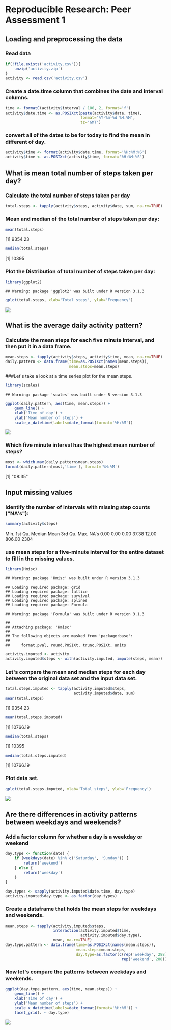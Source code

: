 # Reproducible Research: Peer Assessment 1

## Loading and preprocessing the data

### Read data


```r
if(!file.exists('activity.csv')){
    unzip('activity.zip')
}
activity <- read.csv('activity.csv')
```

### Create a date.time column that combines the date and interval columns.


```r
time <- formatC(activity$interval / 100, 2, format='f')
activity$date.time <- as.POSIXct(paste(activity$date, time),
                                 format='%Y-%m-%d %H.%M',
                                 tz='GMT')
```

### convert all of the dates to be for today to find the mean in different of day.


```r
activity$time <- format(activity$date.time, format='%H:%M:%S')
activity$time <- as.POSIXct(activity$time, format='%H:%M:%S')
```



## What is mean total number of steps taken per day? 

### Calculate the total number of steps taken per day


```r
total.steps <- tapply(activity$steps, activity$date, sum, na.rm=TRUE)
```

### Mean and median of the total number of steps taken per day:


```r
mean(total.steps)
```

[1] 9354.23

```r
median(total.steps)
```

[1] 10395

### Plot the Distribution of total number of steps taken per day:


```r
library(ggplot2)
```

```
## Warning: package 'ggplot2' was built under R version 3.1.3
```

```r
qplot(total.steps, xlab='Total steps', ylab='Frequency')
```

![](PA1_template_files/figure-html/unnamed-chunk-6-1.png) 



## What is the average daily activity pattern?

### Calculate the mean steps for each five minute interval, and then put it in a data frame.

```r
mean.steps <- tapply(activity$steps, activity$time, mean, na.rm=TRUE)
daily.pattern <- data.frame(time=as.POSIXct(names(mean.steps)),
                            mean.steps=mean.steps)
```

###Let's take a look at a time series plot for the mean steps.

```r
library(scales)
```

```
## Warning: package 'scales' was built under R version 3.1.3
```

```r
ggplot(daily.pattern, aes(time, mean.steps)) + 
    geom_line() +
    xlab('Time of day') +
    ylab('Mean number of steps') +
    scale_x_datetime(labels=date_format(format='%H:%M'))
```

![](PA1_template_files/figure-html/unnamed-chunk-8-1.png) 

### Which five minute interval has the highest mean number of steps?

```r
most <- which.max(daily.pattern$mean.steps)
format(daily.pattern[most,'time'], format='%H:%M')
```

[1] "08:35"



## Input missing values

### Identify the number of intervals with missing step counts ("NA's"):


```r
summary(activity$steps)
```

   Min. 1st Qu.  Median    Mean 3rd Qu.    Max.    NA's 
   0.00    0.00    0.00   37.38   12.00  806.00    2304 

### use mean steps for a five-minute interval for the entire dataset to fill in the missing values.

```r
library(Hmisc)
```

```
## Warning: package 'Hmisc' was built under R version 3.1.3
```

```
## Loading required package: grid
## Loading required package: lattice
## Loading required package: survival
## Loading required package: splines
## Loading required package: Formula
```

```
## Warning: package 'Formula' was built under R version 3.1.3
```

```
## 
## Attaching package: 'Hmisc'
## 
## The following objects are masked from 'package:base':
## 
##     format.pval, round.POSIXt, trunc.POSIXt, units
```

```r
activity.imputed <- activity
activity.imputed$steps <- with(activity.imputed, impute(steps, mean))
```

### Let's compare the mean and median steps for each day between the original data set and the input data set.

```r
total.steps.imputed <- tapply(activity.imputed$steps, 
                              activity.imputed$date, sum)
mean(total.steps)
```

[1] 9354.23

```r
mean(total.steps.imputed)
```

[1] 10766.19

```r
median(total.steps)
```

[1] 10395

```r
median(total.steps.imputed)
```

[1] 10766.19

### Plot data set.

```r
qplot(total.steps.imputed, xlab='Total steps', ylab='Frequency')
```

![](PA1_template_files/figure-html/unnamed-chunk-13-1.png) 


## Are there differences in activity patterns between weekdays and weekends?

### Add a factor column for whether a day is a weekday or weekend

```r
day.type <- function(date) {
    if (weekdays(date) %in% c('Saturday', 'Sunday')) {
        return('weekend')
    } else {
        return('weekday')
    }
}

day.types <- sapply(activity.imputed$date.time, day.type)
activity.imputed$day.type <- as.factor(day.types)
```

### Create a dataframe that holds the mean steps for weekdays and weekends.

```r
mean.steps <- tapply(activity.imputed$steps, 
                     interaction(activity.imputed$time,
                                 activity.imputed$day.type),
                     mean, na.rm=TRUE)
day.type.pattern <- data.frame(time=as.POSIXct(names(mean.steps)),
                               mean.steps=mean.steps,
                               day.type=as.factor(c(rep('weekday', 288),
                                                   rep('weekend', 288))))
```

### Now let's compare the patterns between weekdays and weekends.

```r
ggplot(day.type.pattern, aes(time, mean.steps)) + 
    geom_line() +
    xlab('Time of day') +
    ylab('Mean number of steps') +
    scale_x_datetime(labels=date_format(format='%H:%M')) +
    facet_grid(. ~ day.type)
```

![](PA1_template_files/figure-html/unnamed-chunk-16-1.png) 
